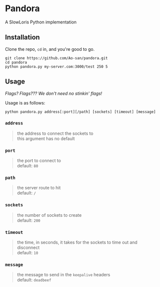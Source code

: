 # Pandora
A SlowLoris Python implementation

## Installation
Clone the repo, `cd` in, and you're good to go.

```
git clone https://github.com/Ao-san/pandora.git
cd pandora
python pandora.py my-server.com:3000/test 250 5
```

## Usage
*Flags? Flags??? We don't need no stinkin' flags!*

Usage is as follows:

```
python pandora.py address[:port][/path] [sockets] [timeout] [message]
```

### `address`
> the address to connect the sockets to  
this argument has no default

### `port`
> the port to connect to  
default: `80`

### `path`
> the server route to hit  
default: `/`

### `sockets`
> the number of sockets to create  
default: `200`

### `timeout`
> the time, in seconds, it takes for the sockets to time out and disconnect  
default: `10`

### `message`
> the message to send in the `keepalive` headers  
default: `deadbeef`